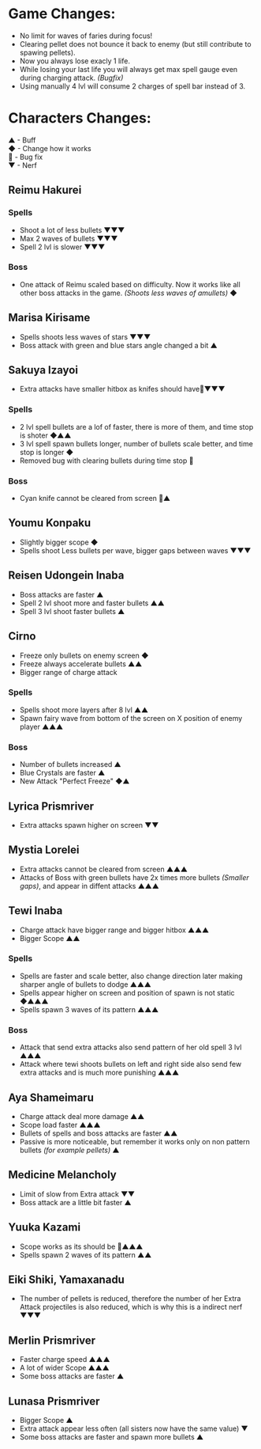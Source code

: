 # Game Changes:
- No limit for waves of faries during focus!
- Clearing pellet does not bounce it back to enemy (but still contribute to spawing pellets).
- Now you always lose exacly 1 life.
- While losing your last life you will always get max spell gauge even during charging attack. *(Bugfix)*
- Using manually 4 lvl will consume 2 charges of spell bar instead of 3.

# Characters Changes:
▲ - Buff<br/>
◆ - Change how it works<br/>
🐛 - Bug fix<br/>
▼ - Nerf<br/>

## Reimu Hakurei

### Spells
- Shoot a lot of less bullets ▼▼▼
- Max 2 waves of bullets ▼▼▼
- Spell 2 lvl is slower ▼▼▼

### Boss
- One attack of Reimu scaled based on difficulty. Now it works like all other boss attacks in the game. *(Shoots less waves of amullets)* ◆

## Marisa Kirisame
- Spells shoots less waves of stars ▼▼▼
- Boss attack with green and blue stars angle changed a bit ▲

## Sakuya Izayoi
- Extra attacks have smaller hitbox as knifes should have🐛▼▼▼

### Spells
- 2 lvl spell bullets are a lof of faster, there is more of them, and time stop is shoter ◆▲▲
- 3 lvl spell spawn bullets longer, number of bullets scale better, and time stop is longer ◆
- Removed bug with clearing bullets during time stop 🐛

### Boss
- Cyan knife cannot be cleared from screen 🐛▲

## Youmu Konpaku
- Slightly bigger scope ◆
- Spells shoot Less bullets per wave, bigger gaps between waves ▼▼▼

## Reisen Udongein Inaba
- Boss attacks are faster ▲
- Spell 2 lvl shoot more and faster bullets  ▲▲
- Spell 3 lvl shoot faster bullets ▲

## Cirno
- Freeze only bullets on enemy screen ◆ 
- Freeze always accelerate bullets ▲▲
- Bigger range of charge attack

### Spells
- Spells shoot more layers after 8 lvl ▲▲
- Spawn fairy wave from bottom of the screen on X position of enemy player ▲▲▲

### Boss
- Number of bullets increased ▲
- Blue Crystals are faster ▲
- New Attack "Perfect Freeze" ◆▲

## Lyrica Prismriver
- Extra attacks spawn higher on screen  ▼▼

## Mystia Lorelei
- Extra attacks cannot be cleared from screen ▲▲▲
- Attacks of Boss with green bullets have 2x times more bullets *(Smaller gaps)*, and appear in diffent attacks ▲▲▲

## Tewi Inaba
- Charge attack have bigger range and bigger hitbox ▲▲▲
- Bigger Scope ▲▲

### Spells
- Spells are faster and scale better, also change direction later making sharper angle of bullets to dodge ▲▲▲
- Spells appear higher on screen and position of spawn is not static ◆▲▲▲
- Spells spawn 3 waves of its pattern ▲▲▲

### Boss
- Attack that send extra attacks also send pattern of her old spell 3 lvl ▲▲▲
- Attack where tewi shoots bullets on left and right side also send few extra attacks and is much more punishing ▲▲▲

## Aya Shameimaru
- Charge attack deal more damage ▲▲
- Scope load faster ▲▲▲
- Bullets of spells and boss attacks are faster ▲▲
- Passive is more noticeable, but remember it works only on non pattern bullets *(for example pellets)* ▲

## Medicine Melancholy
- Limit of slow from Extra attack ▼▼
- Boss attack are a little bit faster ▲

## Yuuka Kazami
- Scope works as its should be 🐛▲▲▲
- Spells spawn 2 waves of its pattern ▲▲

## Eiki Shiki, Yamaxanadu
- The number of pellets is reduced, therefore the number of her Extra Attack projectiles is also reduced, which is why this is a indirect nerf ▼▼▼

## Merlin Prismriver
- Faster charge speed ▲▲▲
- A lot of wider Scope ▲▲▲
- Some boss attacks are faster ▲

## Lunasa Prismriver
- Bigger Scope ▲
- Extra attack appear less often (all sisters now have the same value) ▼
- Some boss attacks are faster and spawn more bullets ▲
